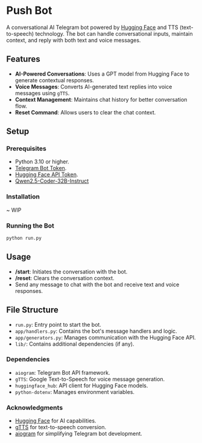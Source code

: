 # Push Bot

A conversational AI Telegram bot powered by [Hugging Face](https://huggingface.co/) and TTS (text-to-speech) technology. The bot can handle conversational inputs, maintain context, and reply with both text and voice messages.

## Features

- **AI-Powered Conversations**: Uses a GPT model from Hugging Face to generate contextual responses.
- **Voice Messages**: Converts AI-generated text replies into voice messages using `gTTS`.
- **Context Management**: Maintains chat history for better conversation flow.
- **Reset Command**: Allows users to clear the chat context.

## Setup

### Prerequisites

- Python 3.10 or higher.
- [Telegram Bot Token](https://core.telegram.org/bots#botfather).
- [Hugging Face API Token](https://huggingface.co/docs/api-inference/index).
- [Qwen2.5-Coder-32B-Instruct](https://huggingface.co/Qwen/Qwen2.5-Coder-32B-Instruct)

### Installation

~ WIP

### Running the Bot

```bash
python run.py
```

## Usage

-   **/start**: Initiates the conversation with the bot.
-   **/reset**: Clears the conversation context.
-   Send any message to chat with the bot and receive text and voice responses.

## File Structure

-   `run.py`: Entry point to start the bot.
-   `app/handlers.py`: Contains the bot's message handlers and logic.
-   `app/generators.py`: Manages communication with the Hugging Face API.
-   `lib/`: Contains additional dependencies (if any).

### Dependencies

-   `aiogram`: Telegram Bot API framework.
-   `gTTS`: Google Text-to-Speech for voice message generation.
-   `huggingface_hub`: API client for Hugging Face models.
-   `python-dotenv`: Manages environment variables.

### Acknowledgments

-   [Hugging Face](https://huggingface.co/) for AI capabilities.
-   [gTTS](https://pypi.org/project/gTTS/) for text-to-speech conversion.
-   [aiogram](https://aiogram.dev/) for simplifying Telegram bot development.
